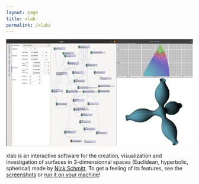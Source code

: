 ```yaml
---
layout: page
title: xlab
permalink: /xlab/
---
```


![xlab' standard view](/assets/xlab-standard-view.png)

xlab is an interactive software for the creation, visualization and investigation of surfaces in 3-dimensionnal spaces (Euclidean, hyperbolic, spherical) made by [Nick Schmitt][nick].
To get a feeling of its features, see the [screenshots][screenshots] or [run it on your machine][quickstart]!

<!-- {% highlight bash %}
sudo apt-get update
sudo apt-get install ca-certificates curl gnupg lsb-release
sudo mkdir -p /etc/apt/keyrings
curl -fsSL https://download.docker.com/linux/debian/gpg | sudo gpg --dearmor -o /etc/apt/keyrings/docker.gpg
echo "deb [arch=$(dpkg --print-architecture) signed-by=/etc/apt/keyrings/docker.gpg] https://download.docker.com/linux/debian $(lsb_release -cs) stable" | sudo tee /etc/apt/sources.list.d/docker.list > /dev/null
sudo apt-get update
sudo apt-get install docker-ce docker-ce-cli containerd.io docker-compose-plugin
{% endhighlight %} -->

[nick]: https://page.math.tu-berlin.de/~schmitt/
[screenshots]: http://raujouan.eu/xlab/screenshots/
[quickstart]: /_posts/2023-07-22-xlab-install.markdown

